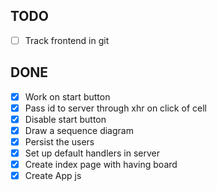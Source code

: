 ## TODO
  - [ ] Track frontend in git

## DONE

- [X] Work on start button
- [X] Pass id to server through xhr on click of cell
- [X] Disable start button
- [X] Draw a sequence diagram
- [X] Persist the users
- [X] Set up default handlers in server
- [X] Create index page with having board 
- [X] Create App js 
